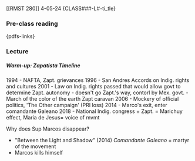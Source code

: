 [[RMST 280]]
4-05-24
{CLASS###-L#-ti_tle}
### Pre-class reading
{pdfs-links}
### Lecture
##### Warm-up: Zapatista Timeline
1994 - NAFTA, Zapt. grievances
1996 - San Andres Accords on Indig. rights and cultures
2001 - Law on Indig. rights passed that would allow govt to determine Zapt. autonomy - 
	doesn't go Zapt.'s way, contorl by Mex. govt. 
	- March of the color of the earth Zapt caravan 
2006 - Mockery of official politics, 'The Other campaign' (PRI loss)
2014 - Marco's exit, enter comandante Galeano 
2018 - National Indig. congress + Zapt. = Marichuy effect, Maria de Jesus= voice of mvmt

Why does Sup Marcos disappear? 
- "Between the Light and Shadow" (2014)
*Comandante Galeano* = martyr of the movement
- Marcos kills himself

